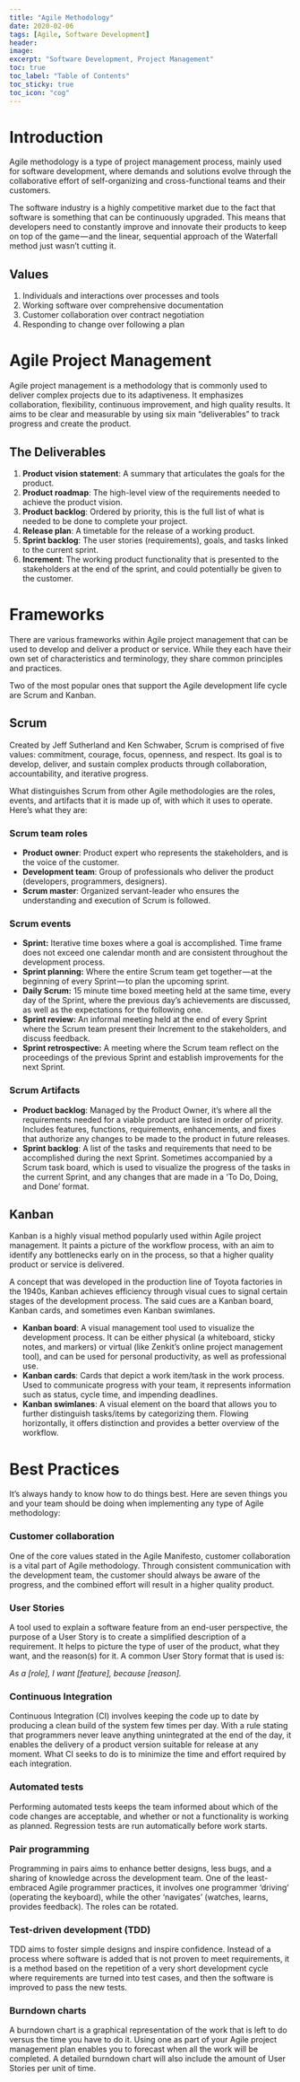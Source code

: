 ```yaml
---
title: "Agile Methodology"
date: 2020-02-06
tags: [Agile, Software Development]
header:
image:
excerpt: "Software Development, Project Management"
toc: true
toc_label: "Table of Contents"
toc_sticky: true
toc_icon: "cog"
---
```


# Introduction

Agile methodology is a type of project management process, mainly used for software development, where demands and solutions evolve through the collaborative effort of self-organizing and cross-functional teams and their customers.

The software industry is a highly competitive market due to the fact that software is something that can be continuously upgraded. This means that developers need to constantly improve and innovate their products to keep on top of the game — and the linear, sequential approach of the Waterfall method just wasn’t cutting it.

## Values

1. Individuals and interactions over processes and tools
2. Working software over comprehensive documentation
3. Customer collaboration over contract negotiation
4. Responding to change over following a plan

# Agile Project Management

Agile project management is a methodology that is commonly used to deliver complex projects due to its adaptiveness. It emphasizes collaboration, flexibility, continuous improvement, and high quality results. It aims to be clear and measurable by using six main “deliverables” to track progress and create the product.

## The Deliverables

1. **Product vision statement**: A summary that articulates the goals for the product.
2. **Product roadmap**: The high-level view of the requirements needed to achieve the product vision.
3. **Product backlog**: Ordered by priority, this is the full list of what is needed to be done to complete your project.
4. **Release plan**: A timetable for the release of a working product.
5. **Sprint backlog**: The user stories (requirements), goals, and tasks linked to the current sprint.
6. **Increment**: The working product functionality that is presented to the stakeholders at the end of the sprint, and could potentially be given to the customer.

# Frameworks

There are various frameworks within Agile project management that can be used to develop and deliver a product or service. While they each have their own set of characteristics and terminology, they share common principles and practices.

Two of the most popular ones that support the Agile development life cycle are Scrum and Kanban.

## Scrum

Created by Jeff Sutherland and Ken Schwaber, Scrum is comprised of five values: commitment, courage, focus, openness, and respect. Its goal is to develop, deliver, and sustain complex products through collaboration, accountability, and iterative progress.

What distinguishes Scrum from other Agile methodologies are the roles, events, and artifacts that it is made up of, with which it uses to operate. Here’s what they are:

### Scrum team roles

- **Product owner**: Product expert who represents the stakeholders, and is the voice of the customer.
- **Development team**: Group of professionals who deliver the product (developers, programmers, designers).
- **Scrum master**: Organized servant-leader who ensures the understanding and execution of Scrum is followed.

### Scrum events

- **Sprint:** Iterative time boxes where a goal is accomplished. Time frame does not exceed one calendar month and are consistent throughout the development process.
- **Sprint planning:** Where the entire Scrum team get together — at the beginning of every Sprint — to plan the upcoming sprint.
- **Daily Scrum:** 15 minute time boxed meeting held at the same time, every day of the Sprint, where the previous day’s achievements are discussed, as well as the expectations for the following one.
- **Sprint review:** An informal meeting held at the end of every Sprint where the Scrum team present their Increment to the stakeholders, and discuss feedback.
- **Sprint retrospective:** A meeting where the Scrum team reflect on the proceedings of the previous Sprint and establish improvements for the next Sprint.

### Scrum Artifacts

- **Product backlog**: Managed by the Product Owner, it’s where all the requirements needed for a viable product are listed in order of priority. Includes features, functions, requirements, enhancements, and fixes that authorize any changes to be made to the product in future releases.
- **Sprint backlog**: A list of the tasks and requirements that need to be accomplished during the next Sprint. Sometimes accompanied by a Scrum task board, which is used to visualize the progress of the tasks in the current Sprint, and any changes that are made in a ‘To Do, Doing, and Done’ format.

## Kanban

Kanban is a highly visual method popularly used within Agile project management. It paints a picture of the workflow process, with an aim to identify any bottlenecks early on in the process, so that a higher quality product or service is delivered.

A concept that was developed in the production line of Toyota factories in the 1940s, Kanban achieves efficiency through visual cues to signal certain stages of the development process. The said cues are a Kanban board, Kanban cards, and sometimes even Kanban swimlanes.

- **Kanban board**: A visual management tool used to visualize the development process. It can be either physical (a whiteboard, sticky notes, and markers) or virtual (like Zenkit’s online project management tool), and can be used for personal productivity, as well as professional use.
- **Kanban cards**: Cards that depict a work item/task in the work process. Used to communicate progress with your team, it represents information such as status, cycle time, and impending deadlines.
- **Kanban swimlanes**: A visual element on the board that allows you to further distinguish tasks/items by categorizing them. Flowing horizontally, it offers distinction and provides a better overview of the workflow.

# Best Practices

It’s always handy to know how to do things best. Here are seven things you and your team should be doing when implementing any type of Agile methodology:

### Customer collaboration
One of the core values stated in the Agile Manifesto, customer collaboration is a vital part of Agile methodology. Through consistent communication with the development team, the customer should always be aware of the progress, and the combined effort will result in a higher quality product.

### User Stories
A tool used to explain a software feature from an end-user perspective, the purpose of a User Story is to create a simplified description of a requirement. It helps to picture the type of user of the product, what they want, and the reason(s) for it. A common User Story format that is used is:

*As a [role], I want [feature], because [reason].*

### Continuous Integration
Continuous Integration (CI) involves keeping the code up to date by producing a clean build of the system few times per day. With a rule stating that programmers never leave anything unintegrated at the end of the day, it enables the delivery of a product version suitable for release at any moment. What CI seeks to do is to minimize the time and effort required by each integration.

### Automated tests
Performing automated tests keeps the team informed about which of the code changes are acceptable, and whether or not a functionality is working as planned. Regression tests are run automatically before work starts.

### Pair programming
Programming in pairs aims to enhance better designs, less bugs, and a sharing of knowledge across the development team. One of the least-embraced Agile programmer practices, it involves one programmer ‘driving’ (operating the keyboard), while the other ‘navigates’ (watches, learns, provides feedback). The roles can be rotated.

### Test-driven development (TDD)
TDD aims to foster simple designs and inspire confidence. Instead of a process where software is added that is not proven to meet requirements, it is a method based on the repetition of a very short development cycle where requirements are turned into test cases, and then the software is improved to pass the new tests.

### Burndown charts
A burndown chart is a graphical representation of the work that is left to do versus the time you have to do it. Using one as part of your Agile project management plan enables you to forecast when all the work will be completed. A detailed burndown chart will also include the amount of User Stories per unit of time.